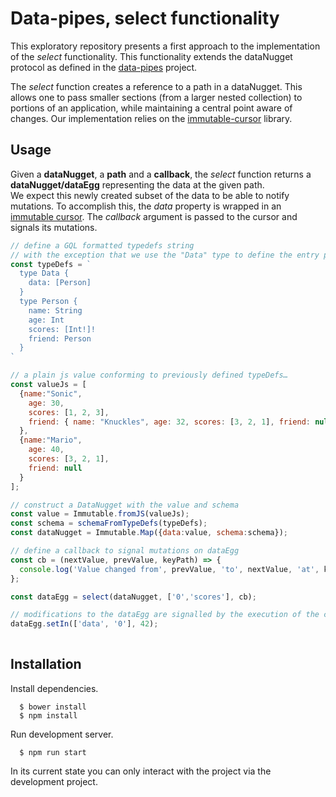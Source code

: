 # Data-pipes, select functionality
This exploratory repository presents a first approach to the implementation of the *select* functionality. This functionality extends the dataNugget protocol as defined in the [data-pipes](https://github.com/olange/data-pipes) project.

The *select* function creates a reference to a path in a dataNugget. This allows one to pass smaller sections (from a larger nested collection) to portions of an application, while maintaining a central point aware of changes. Our implementation relies on the [immutable-cursor](https://github.com/redbadger/immutable-cursor) library.

## Usage

Given a **dataNugget**, a **path** and a **callback**, the *select* function returns a **dataNugget/dataEgg** representing the data at the given path.  
We expect this newly created subset of the data to be able to notify mutations. To accomplish this, the *data* property is wrapped in an [immutable cursor](https://github.com/redbadger/immutable-cursor). The *callback* argument is passed to the cursor and signals its mutations.


```javascript
// define a GQL formatted typedefs string
// with the exception that we use the "Data" type to define the entry point 
const typeDefs = `
  type Data {
    data: [Person]
  }
  type Person {
    name: String
    age: Int
    scores: [Int!]!
    friend: Person
  } 
`

// a plain js value conforming to previously defined typeDefs…
const valueJs = [
  {name:"Sonic", 
    age: 30,
    scores: [1, 2, 3],
    friend: { name: "Knuckles", age: 32, scores: [3, 2, 1], friend: null }
  },
  {name:"Mario", 
    age: 40,
    scores: [3, 2, 1],
    friend: null 
  } 
];

// construct a DataNugget with the value and schema 
const value = Immutable.fromJS(valueJs);
const schema = schemaFromTypeDefs(typeDefs);
const dataNugget = Immutable.Map({data:value, schema:schema});

// define a callback to signal mutations on dataEgg
const cb = (nextValue, prevValue, keyPath) => {
  console.log('Value changed from', prevValue, 'to', nextValue, 'at', keyPath);
};

const dataEgg = select(dataNugget, ['0','scores'], cb);

// modifications to the dataEgg are signalled by the execution of the callback
dataEgg.setIn(['data', '0'], 42);
  
```

## Installation

Install dependencies.

```
  $ bower install
  $ npm install
```

Run development server.

```
  $ npm run start
```

In its current state you can only interact with the project via the development project.